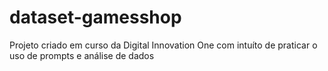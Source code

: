 # dataset-gamesshop
Projeto criado em curso da Digital Innovation One com intuíto de praticar o uso de prompts e análise de dados
